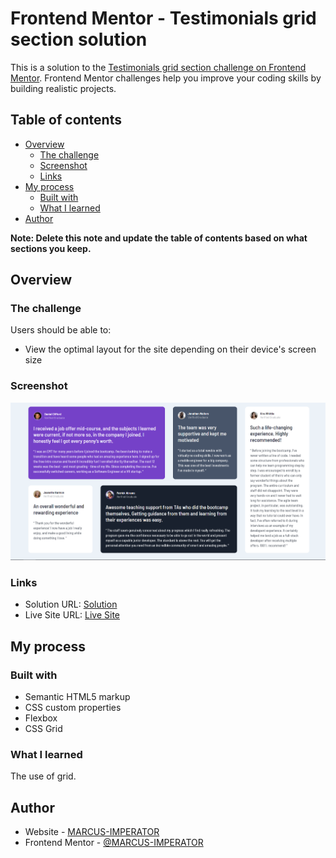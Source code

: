 # Frontend Mentor - Testimonials grid section solution

This is a solution to the [Testimonials grid section challenge on Frontend Mentor](https://www.frontendmentor.io/challenges/testimonials-grid-section-Nnw6J7Un7). Frontend Mentor challenges help you improve your coding skills by building realistic projects. 

## Table of contents

- [Overview](#overview)
  - [The challenge](#the-challenge)
  - [Screenshot](#screenshot)
  - [Links](#links)
- [My process](#my-process)
  - [Built with](#built-with)
  - [What I learned](#what-i-learned)
- [Author](#author)

**Note: Delete this note and update the table of contents based on what sections you keep.**

## Overview

### The challenge

Users should be able to:

- View the optimal layout for the site depending on their device's screen size

### Screenshot

![Screenshot](images/Screenshot.png)

### Links

- Solution URL: [Solution](https://github.com/MARCUS-IMPERATOR/testimonial)
- Live Site URL: [Live Site](https://marcus-imperator.github.io/testimonial/)

## My process

### Built with

- Semantic HTML5 markup
- CSS custom properties
- Flexbox
- CSS Grid

### What I learned

The use of grid.

## Author

- Website - [MARCUS-IMPERATOR](https://github.com/MARCUS-IMPERATOR/)
- Frontend Mentor - [@MARCUS-IMPERATOR](https://www.frontendmentor.io/profile/MARCUS-IMPERATOR)


